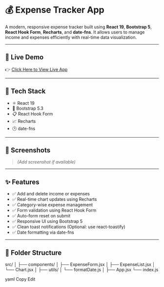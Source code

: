 # 💰 Expense Tracker App

A modern, responsive expense tracker built using **React 19**, **Bootstrap 5**, **React Hook Form**, **Recharts**, and **date-fns**. It allows users to manage income and expenses efficiently with real-time data visualization.

---

## 🔗 Live Demo

👉 [Click Here to View Live App](https://your-vercel-link.vercel.app)

---

## 🚀 Tech Stack

- ⚛️ React 19
- 🎨 Bootstrap 5.3
- 📋 React Hook Form
- 📈 Recharts
- 🕒 date-fns

---

## 📸 Screenshots

> *(Add screenshot if available)*

---

## ✨ Features

- ✅ Add and delete income or expenses
- ✅ Real-time chart updates using Recharts
- ✅ Category-wise expense management
- ✅ Form validation using React Hook Form
- ✅ Auto-form reset on submit
- ✅ Responsive UI using Bootstrap 5
- ✅ Clean toast notifications (Optional: use react-toastify)
- ✅ Date formatting via date-fns

---

## 📁 Folder Structure
src/ │ ├── components/ │ ├── ExpenseForm.jsx │ ├── ExpenseList.jsx │ └── Chart.jsx │ ├── utils/ │ └── formatDate.js │ ├── App.jsx └── index.js

yaml
Copy
Edit
